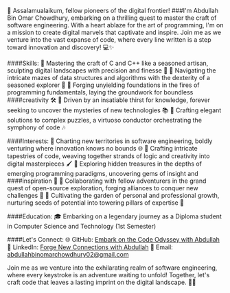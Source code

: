 👋 Assalamualaikum, fellow pioneers of the digital frontier! ###I'm Abdullah Bin Omar Chowdhury, embarking on a thrilling quest to master the craft of software engineering. With a heart ablaze for the art of programming, I'm on a mission to create digital marvels that captivate and inspire. Join me as we venture into the vast expanse of code, where every line written is a step toward innovation and discovery! 💻✨

####Skills:
🔹 Mastering the craft of C and C++ like a seasoned artisan, sculpting digital landscapes with precision and finesse 🎨
🔹 Navigating the intricate mazes of data structures and algorithms with the dexterity of a seasoned explorer 🧭
🔹 Forging unyielding foundations in the fires of programming fundamentals, laying the groundwork for boundless ####creativity 🛠️
🔹 Driven by an insatiable thirst for knowledge, forever seeking to uncover the mysteries of new technologies 📚
🔹 Crafting elegant solutions to complex puzzles, a virtuoso conductor orchestrating the symphony of code 🎶

####Interests:
🔸 Charting new territories in software engineering, boldly venturing where innovation knows no bounds 🌐
🔸 Crafting intricate tapestries of code, weaving together strands of logic and creativity into digital masterpieces 🖌️
🔸 Exploring hidden treasures in the depths of emerging programming paradigms, uncovering gems of insight and ####inspiration 💎
🔸 Collaborating with fellow adventurers in the grand quest of open-source exploration, forging alliances to conquer new challenges 🤝
🔸 Cultivating the garden of personal and professional growth, nurturing seeds of potential into towering pillars of expertise 🌱

####Education:
🎓 Embarking on a legendary journey as a Diploma student in Computer Science and Technology (1st Semester)

####Let's Connect:
🌐 GitHub: [Embark on the Code Odyssey with Abdullah](https://github.com/Abdullah00001)
🔗 LinkedIn: [Forge New Connections with Abdullah](https://linkedin.com/in/abdullah00001/)
📧 Email: abdullahbinomarchowdhury02@gmail.com

Join me as we venture into the exhilarating realm of software engineering, where every keystroke is an adventure waiting to unfold! Together, let's craft code that leaves a lasting imprint on the digital landscape. 🚀🌟
